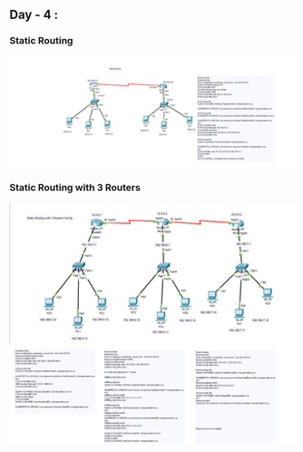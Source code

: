 ## Day - 4 :  
### Static Routing  
![Static Routing](https://github.com/mohancoder2k/CCNA-Training/blob/main/Day%204/Static%20Routing.png?raw=true)

### Static Routing with 3 Routers
![Static Routing](https://github.com/mohancoder2k/CCNA-Training/blob/main/Day%204/Static%20Routing%203%20Routers.png)
![Static Route](https://github.com/mohancoder2k/CCNA-Training/blob/main/Day%204/Static%203%20Routers%20commands.png)
